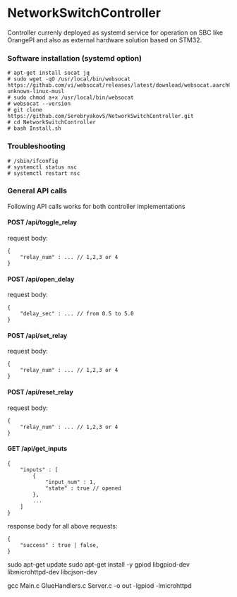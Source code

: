 # NetworkSwitchController
Controller currenly deployed as systemd service for operation on SBC like OrangePI and also as external hardware solution based on STM32.

### Software installation (systemd option)
```
# apt-get install socat jq
# sudo wget -qO /usr/local/bin/websocat https://github.com/vi/websocat/releases/latest/download/websocat.aarch64-unknown-linux-musl
# sudo chmod a+x /usr/local/bin/websocat
# websocat --version
# git clone https://github.com/SerebryakovS/NetworkSwitchController.git
# cd NetworkSwitchController
# bash Install.sh
```

### Troubleshooting
```
# /sbin/ifconfig
# systemctl status nsc
# systemctl restart nsc
```
### General API calls
Following API calls works for both controller implementations

#### POST /api/toggle_relay
request body:
```
{
    "relay_num" : ... // 1,2,3 or 4
}
```
#### POST /api/open_delay
request body:
```
{
    "delay_sec" : ... // from 0.5 to 5.0 
}
```
#### POST /api/set_relay
request body:
```
{
    "relay_num" : ... // 1,2,3 or 4
}
```
#### POST /api/reset_relay
request body:
```
{
    "relay_num" : ... // 1,2,3 or 4
}
```
#### GET /api/get_inputs
```
{
    "inputs" : [
        {
            "input_num" : 1,
            "state" : true // opened
        },
        ...
    ]
}
```
response body for all above requests:
```
{
    "success" : true | false,
}
```





sudo apt-get update
sudo apt-get install -y gpiod libgpiod-dev libmicrohttpd-dev libcjson-dev

gcc Main.c GlueHandlers.c Server.c -o out -lgpiod -lmicrohttpd
